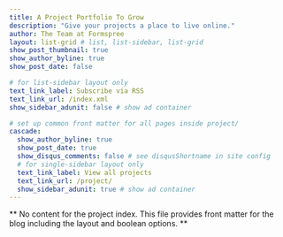 ```yaml
---
title: A Project Portfolio To Grow
description: "Give your projects a place to live online."
author: The Team at Formspree
layout: list-grid # list, list-sidebar, list-grid
show_post_thumbnail: true
show_author_byline: true
show_post_date: false

# for list-sidebar layout only
text_link_label: Subscribe via RSS
text_link_url: /index.xml
show_sidebar_adunit: false # show ad container

# set up common front matter for all pages inside project/
cascade:    
  show_author_byline: true
  show_post_date: true
  show_disqus_comments: false # see disqusShortname in site config
  # for single-sidebar layout only
  text_link_label: View all projects
  text_link_url: /project/
  show_sidebar_adunit: true # show ad container
---
```


** No content for the project index. This file provides front matter for the blog including the layout and boolean options. **
